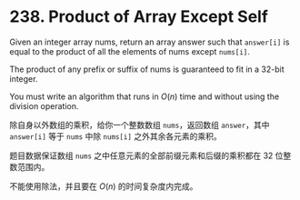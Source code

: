 # 238. Product of Array Except Self

Given an integer array nums, return an array answer such that `answer[i]` is equal to the product of all the elements of nums except `nums[i]`.

The product of any prefix or suffix of nums is guaranteed to fit in a 32-bit integer.

You must write an algorithm that runs in $O(n)$ time and without using the division operation.

除自身以外数组的乘积，给你一个整数数组 `nums`，返回数组 `answer`，其中 `answer[i]` 等于 `nums` 中除 `nums[i]` 之外其余各元素的乘积。

题目数据保证数组 `nums` 之中任意元素的全部前缀元素和后缀的乘积都在 32 位整数范围内。

不能使用除法，并且要在 $O(n)$ 的时间复杂度内完成。
